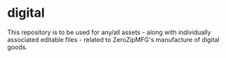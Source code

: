 # digital
This repository is to be used for any/all assets - along with individually associated editable files - related to ZeroZipMFG's manufacture of digital goods.
